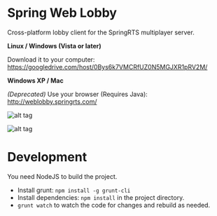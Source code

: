 Spring Web Lobby
===========

Cross-platform lobby client for the SpringRTS multiplayer server.

**Linux  / Windows (Vista or later)**

Download it to your computer:
https://googledrive.com/host/0Bys6k7VMCRfUZ0N5MGJXR1pRV2M/

**Windows XP / Mac**

_(Deprecated)_ Use your browser (Requires Java):
http://weblobby.springrts.com/


![alt tag](http://i.imgur.com/10E8cUA.png)

![alt tag](http://i.imgur.com/eRuZwc8.png)


Development
===========

You need NodeJS to build the project.

* Install grunt: <code>npm install -g grunt-cli</code>
* Install dependencies: <code>npm install</code> in the project directory.
* <code>grunt watch</code> to watch the code for changes and rebuild as needed.
